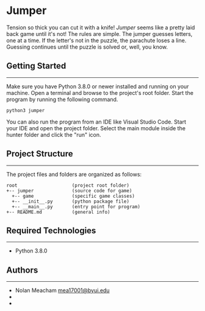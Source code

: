 # Jumper
Tension so thick you can cut it with a knife! <i>Jumper</i> seems like a pretty
laid back game until it's not! The rules are simple. The jumper guesses letters,
one at a time. If the letter's not in the puzzle, the parachute loses a line.
Guessing continues until the puzzle is solved or, well, you know.

## Getting Started
---
Make sure you have Python 3.8.0 or newer installed and running on your machine.
Open a terminal and browse to the project's root folder. Start the program by
running the following command.
```
python3 jumper
```
You can also run the program from an IDE like Visual Studio Code. Start your IDE
and open the project folder. Select the main module inside the hunter folder and
click the "run" icon.

## Project Structure
---
The project files and folders are organized as follows:
```
root                    (project root folder)
+-- jumper              (source code for game)
  +-- game              (specific game classes)
  +-- __init__.py       (python package file)
  +-- __main__.py       (entry point for program)
+-- README.md           (general info)
```

## Required Technologies
---
* Python 3.8.0

## Authors
---
* Nolan Meacham mea17001@byui.edu  
*   
*   
